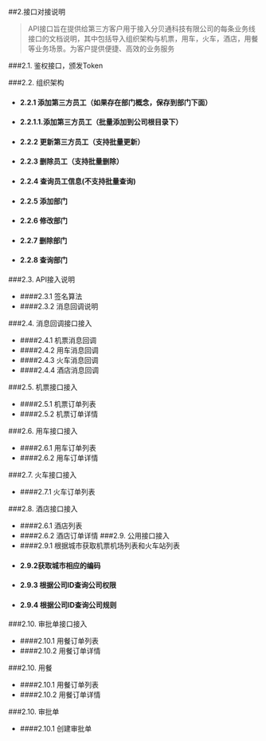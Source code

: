 ##2.接口对接说明
>API接口旨在提供给第三方客户用于接入分贝通科技有限公司的每条业务线接口的文档说明，其中包括导入组织架构与机票，用车，火车，酒店，用餐等业务场景。为客户提供便捷、高效的业务服务

###2.1. 鉴权接口，颁发Token


###2.2. 组织架构
- ####  2.2.1 添加第三方员工（如果存在部门概念，保存到部门下面）
- #### 2.2.1.1.添加第三方员工（批量添加到公司根目录下）
- #### 2.2.2 更新第三方员工（支持批量更新）
- #### 2.2.3 删除员工（支持批量删除）
- #### 2.2.4 查询员工信息(不支持批量查询)
- #### 2.2.5 添加部门
- #### 2.2.6 修改部门
- #### 2.2.7 删除部门
- #### 2.2.8 查询部门

###2.3. API接入说明
- ####2.3.1 签名算法
- ####2.3.2 消息回调说明



###2.4.  消息回调接口接入

- ####2.4.1 机票消息回调
- ####2.4.2 用车消息回调
- ####2.4.3 火车消息回调
- ####2.4.4 酒店消息回调


###2.5.  机票接口接入
- ####2.5.1 机票订单列表
- ####2.5.2 机票订单详情

###2.6.  用车接口接入
 - ####2.6.1 用车订单列表
 - ####2.6.2 用车订单详情
 
###2.7.  火车接口接入
- ####2.7.1 火车订单列表

###2.8. 酒店接口接入
- ####2.6.1 酒店列表
- ####2.6.2 酒店订单详情
###2.9. 公用接口接入
- ####2.9.1 根据城市获取机票机场列表和火车站列表
- #### 2.9.2获取城市相应的编码
- #### 2.9.3 根据公司ID查询公司权限
- #### 2.9.4 根据公司ID查询公司规则

###2.10. 审批单接口接入 
- ####2.10.1 用餐订单列表
- ####2.10.2 用餐订单详情





###2.10. 用餐 
- ####2.10.1 用餐订单列表
- ####2.10.2 用餐订单详情




###2.10.  审批单
- ####2.10.1 创建审批单